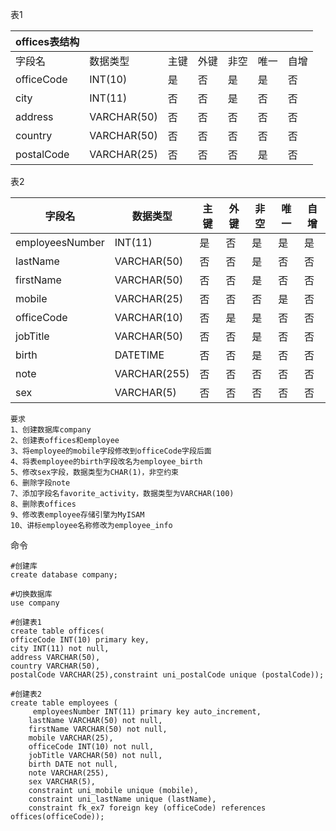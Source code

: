 表1

| offices表结构 |             |      |      |      |      |      |
| ------------- | ----------- | ---- | ---- | ---- | ---- | ---- |
| 字段名        | 数据类型    | 主键 | 外键 | 非空 | 唯一 | 自增 |
| officeCode    | INT(10)     | 是   | 否   | 是   | 是   | 否   |
| city          | INT(11)     | 否   | 否   | 是   | 否   | 否   |
| address       | VARCHAR(50) | 否   | 否   | 否   | 否   | 否   |
| country       | VARCHAR(50) | 否   | 否   | 否   | 否   | 否   |
| postalCode    | VARCHAR(25) | 否   | 否   | 否   | 是   | 否   |



表2

| 字段名          | 数据类型     | 主键 | 外键 | 非空 | 唯一 | 自增 |
| --------------- | ------------ | ---- | ---- | ---- | ---- | ---- |
| employeesNumber | INT(11)      | 是   | 否   | 是   | 是   | 是   |
| lastName        | VARCHAR(50)  | 否   | 否   | 是   | 否   | 否   |
| firstName       | VARCHAR(50)  | 否   | 否   | 是   | 否   | 否   |
| mobile          | VARCHAR(25)  | 否   | 否   | 否   | 是   | 否   |
| officeCode      | VARCHAR(10)  | 否   | 是   | 是   | 否   | 否   |
| jobTitle        | VARCHAR(50)  | 否   | 否   | 是   | 否   | 否   |
| birth           | DATETIME     | 否   | 否   | 是   | 否   | 否   |
| note            | VARCHAR(255) | 否   | 否   | 否   | 否   | 否   |
| sex             | VARCHAR(5)   | 否   | 否   | 否   | 否   | 否   |

```
要求
1、创建数据库company			
2、创建表offices和employee			
3、将employee的mobile字段修改到officeCode字段后面			
4、将表employee的birth字段改名为employee_birth			
5、修改sex字段，数据类型为CHAR(1)，非空约束			
6、删除字段note			
7、添加字段名favorite_activity，数据类型为VARCHAR(100)		
8、删除表offices			
9、修改表employee存储引擎为MyISAM			
10、讲标employee名称修改为employee_info			

```



命令

```mysql
#创建库
create database company;

#切换数据库
use company

#创建表1
create table offices(
officeCode INT(10) primary key,
city INT(11) not null,
address VARCHAR(50),
country VARCHAR(50),
postalCode VARCHAR(25),constraint uni_postalCode unique (postalCode));

#创建表2
create table employees (
     employeesNumber INT(11) primary key auto_increment,
	lastName VARCHAR(50) not null,
	firstName VARCHAR(50) not null,
	mobile VARCHAR(25),
	officeCode INT(10) not null,
    jobTitle VARCHAR(50) not null,
    birth DATE not null,
    note VARCHAR(255),
    sex VARCHAR(5),
    constraint uni_mobile unique (mobile),
    constraint uni_lastName unique (lastName),
    constraint fk_ex7 foreign key (officeCode) references offices(officeCode));
    

```


